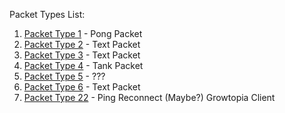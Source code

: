 Packet Types List:
1. [Packet Type 1](packet_type1.md) - Pong Packet
2. [Packet Type 2](packet_type2.md) - Text Packet
4. [Packet Type 3](packet_type3.md) - Text Packet
3. [Packet Type 4](packet_type4.md) - Tank Packet
5. [Packet Type 5](packet_type5.md) - ???
6. [Packet Type 6](packet_type6.md) - Text Packet
7. [Packet Type 22](packet_type22.md) - Ping Reconnect (Maybe?) Growtopia Client